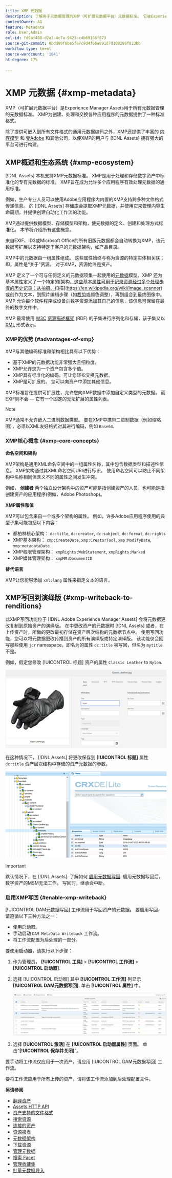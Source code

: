 ```yaml
---
title: XMP 元数据
description: 了解用于元数据管理的XMP（可扩展元数据平台）元数据标准。 它被Experience Manager用作元数据的创建、处理和交换的标准格式。
contentOwner: AG
feature: Metadata
role: User,Admin
exl-id: fd9af408-d2a3-4c7a-9423-c4b69166f873
source-git-commit: 8bdd89f0be5fe7c9d4f6ba891d7d108286f823bb
workflow-type: tm+mt
source-wordcount: '1041'
ht-degree: 17%

---
```


# XMP 元数据 {#xmp-metadata}

XMP（可扩展元数据平台）是Experience Manager Assets用于所有元数据管理的元数据标准。 XMP为创建、处理和交换各种应用程序的元数据提供了一种标准格式。

除了提供可嵌入到所有文件格式的通用元数据编码之外，XMP还提供了丰富的 [内容模型](#xmp-core-concepts) 和 [受Adobe](#advantages-of-xmp) 和其他公司，以便XMP的用户与 [!DNL Assets] 拥有强大的平台可进行构建。

## XMP概述和生态系统 {#xmp-ecosystem}

[!DNL Assets] 本机支持XMP元数据标准。 XMP是用于处理和存储数字资产中标准化的专有元数据的标准。 XMP旨在成为允许多个应用程序有效处理元数据的通用标准。

例如，生产专业人员可以使用Adobe应用程序内内置的XMP支持跨多种文件格式传递信息。 的 [!DNL Assets] 存储库会提取XMP元数据，并使用它来管理内容生命周期，并提供创建自动化工作流的功能。

XMP通过提供数据模型、存储模型和架构，使元数据的定义、创建和处理方式标准化。 本节将介绍所有这些概念。

来自EXIF、ID3或Microsoft Office的所有旧版元数据都会自动转换为XMP，该元数据可扩展以支持特定于客户的元数据架构，如产品目录。

XMP中的元数据由一组属性组成。 这些属性始终与称为资源的特定实体相关联；即，属性是“关于”资源。 对于XMP，资源始终是资产。

XMP 定义了一个可与任何定义的元数据项集一起使用的[元数据](https://en.wikipedia.org/wiki/Metadata)模型。XMP 还为基本属性定义了一个特定的[架构[，这些基本属性可用于记录资源经过多个处理步骤的历史记录：从拍摄、](https://en.wikipedia.org/wiki/XML_schema)扫描](https://en.wikipedia.org/wiki/Image_scanner)或创作为文本，到照片编辑步骤（如[裁剪](https://en.wikipedia.org/wiki/Cropping_%28image%29)或颜色调整），再到组合到最终图像中。XMP 允许每个软件程序或设备向数字资源添加其自己的信息，该信息可保留在最终的数字文件中。

XMP 最常使用 [W3C](https://en.wikipedia.org/wiki/World_Wide_Web_Consortium) [资源描述框架](https://en.wikipedia.org/wiki/Resource_Description_Framework) (RDF) 的子集进行序列化和存储，该子集又以 [XML](https://en.wikipedia.org/wiki/XML) 形式表示。

### XMP的优势 {#advantages-of-xmp}

XMP与其他编码标准和架构相比具有以下优势：

* 基于XMP的元数据功能非常强大且细粒度。
* XMP允许您为一个资产包含多个值。
* XMP具有标准化的编码，可让您轻松交换元数据。
* XMP是可扩展的。 您可以向资产中添加其他信息。

XMP标准旨在提供可扩展性，允许您向XMP数据中添加自定义类型的元数据。 而EXIF则不会 — 它有一个固定的无法扩展的属性列表。

>[!NOTE]
>
>XMP通常不允许嵌入二进制数据类型。 要在XMP中携带二进制数据（例如缩略图），必须以XML友好格式对其进行编码，例如 `Base64`.

### XMP核心概念 {#xmp-core-concepts}

**命名空间和架构**

XMP架构是通用XML命名空间中的一组属性名称，其中包含数据类型和描述性信息。 XMP架构通过其XML命名空间URI进行标识。 使用命名空间可以防止不同架构中名称相同但含义不同的属性之间发生冲突。

例如， **创建者** 两个独立设计架构中的资产可能是指创建资产的人员，也可能是指创建资产的应用程序(例如，Adobe Photoshop)。

**XMP属性和值**

XMP可以包含来自一个或多个架构的属性。 例如，许多Adobe应用程序使用的典型子集可能包括以下内容：

* 都柏林核心架构： `dc:title`, `dc:creator`, `dc:subject`, `dc:format`, `dc:rights`
* XMP基本架构： `xmp:CreateDate`, `xmp:CreatorTool`, `xmp:ModifyDate`, `xmp:metadataDate`
* XMP权限管理架构： `xmpRights:WebStatement`, `xmpRights:Marked`
* XMP媒体管理架构： `xmpMM:DocumentID`

**替代语言**

XMP让您能够添加 `xml:lang` 属性来指定文本的语言。

## XMP写回到演绎版 {#xmp-writeback-to-renditions}

此XMP写回功能位于 [!DNL Adobe Experience Manager Assets] 会将元数据更改复制到原始资产的演绎版。
在中更改资产的元数据时 [!DNL Assets] 或者，在上传资产时，所做的更改最初存储在资产层次结构的元数据节点中。 使用写回功能，您可以将元数据更改传播到资产的所有演绎版或特定演绎版。 该功能仅会回写那些使用 `jcr` namespace，即名为的属性 `dc:title` 被写回，但名为 `mytitle` 不是。

例如，假定您修改 [!UICONTROL 标题] 资产的属性 `Classic Leather` to `Nylon`.

![元数据](assets/metadata.png)

在这种情况下， [!DNL Assets] 将更改保存到 **[!UICONTROL 标题]** 属性 `dc:title` 资产层次结构中存储的资产元数据的参数。

![存储在存储库资产节点中的元数据](assets/metadata_stored.png)

>[!IMPORTANT]
>
>默认情况下，在 [!DNL Assets]. 了解如何 [启用元数据写回](#enable-xmp-writeback). 启用元数据写回后，数字资产的MSM无法工作。 写回时，继承会中断。

### 启用XMP写回 {#enable-xmp-writeback}

[!UICONTROL DAM元数据写回] 工作流用于写回资产的元数据。 要启用写回，请遵循以下三种方法之一：

* 使用启动器。
* 手动启动 `DAM MetaData Writeback` 工作流。
* 将工作流配置为后处理的一部分。

要使用启动器，请执行以下步骤：

1. 作为管理员， **[!UICONTROL 工具]** > **[!UICONTROL 工作流]** > **[!UICONTROL 启动器]**.
1. 选择 [!UICONTROL 启动器] 其中 **[!UICONTROL 工作流]** 列显示 **[!UICONTROL DAM元数据写回]**. 单击 **[!UICONTROL 属性]** 中。

   ![选择DAM元数据写回启动器以修改其属性并激活它](assets/launcher-properties-metadata-writeback1.png)

1. 选择 **[!UICONTROL 激活]** 在 **[!UICONTROL 启动器属性]** 页面。 单击“**[!UICONTROL 保存并关闭]**”。

要手动将工作流仅应用于一次资产，请应用 [!UICONTROL DAM元数据写回] 工作流。

要将工作流应用于所有上传的资产，请将该工作流添加到后处理配置文件。

<!-- Commenting for now. Need to document how to enable metadata writeback. See CQDOC-17254.

### Enable XMP writeback {#enable-xmp-writeback}

To enable the metadata changes to be propagated to the renditions of the asset when uploading it, modify the **[!UICONTROL Adobe CQ DAM Rendition Maker]** configuration in Configuration Manager.

1. To open Configuration Manager, access `https://[aem_server]:[port]/system/console/configMgr`.
1. Open the **[!UICONTROL Adobe CQ DAM Rendition Maker]** configuration.
1. Select the **[!UICONTROL Propagate XMP]** option, and then save the changes.

### Enable XMP write-back for specific renditions {#enable-xmp-writeback-for-specific-renditions}

To let the XMP write-back feature propagate metadata changes to select renditions, specify these renditions to the [!UICONTROL XMP Writeback Process] workflow step of DAM Metadata WriteBack workflow. By default, this step is configured with the original rendition.

For the XMP write-back feature to propagate metadata to the rendition thumbnails 140.100.png and 319.319.png, perform these steps.

1. Tap/click the Experience Manager logo, and then navigate to **[!UICONTROL Tools]** &gt; **[!UICONTROL Workflow]** &gt; **[!UICONTROL Models]**.
1. From the Models page, open the **[!UICONTROL DAM Metadata Writeback]** workflow model.
1. In the **[!UICONTROL DAM Metadata Writeback]** properties page, open the **[!UICONTROL XMP Writeback Process]** step.
1. In the **[!UICONTROL Step Properties]** dialog box, tap/click the **[!UICONTROL Process]** tab.
1. In the **[!UICONTROL Arguments]** box, add `rendition:cq5dam.thumbnail.140.100.png,rendition:cq5dam.thumbnail.319.319.png`, and then tap/click **[!UICONTROL OK]**.

   ![step_properties](assets/step_properties.png)

1. Save the changes.
1. To regenerate the Pyramid TIFF (PTIFF) renditions for Dynamic Media images with the new attributes, add the **[!UICONTROL Dynamic Media Process Image Assets]** step to the DAM Metadata write-back workflow. PTIFF renditions are only created and stored locally in a Dynamic Media Hybrid implementation.

1. Save the workflow.

The metadata changes are propagated to the renditions renditions thumbnail.140.100.png and thumbnail.319.319.png of the asset, and not the others.
-->

**另请参阅**

* [翻译资产](translate-assets.md)
* [Assets HTTP API](mac-api-assets.md)
* [资产支持的文件格式](file-format-support.md)
* [搜索资源](search-assets.md)
* [连接的资产](use-assets-across-connected-assets-instances.md)
* [资源报表](asset-reports.md)
* [元数据架构](metadata-schemas.md)
* [下载资源](download-assets-from-aem.md)
* [管理元数据](manage-metadata.md)
* [搜索 Facet](search-facets.md)
* [管理收藏集](manage-collections.md)
* [批量元数据导入](metadata-import-export.md)
